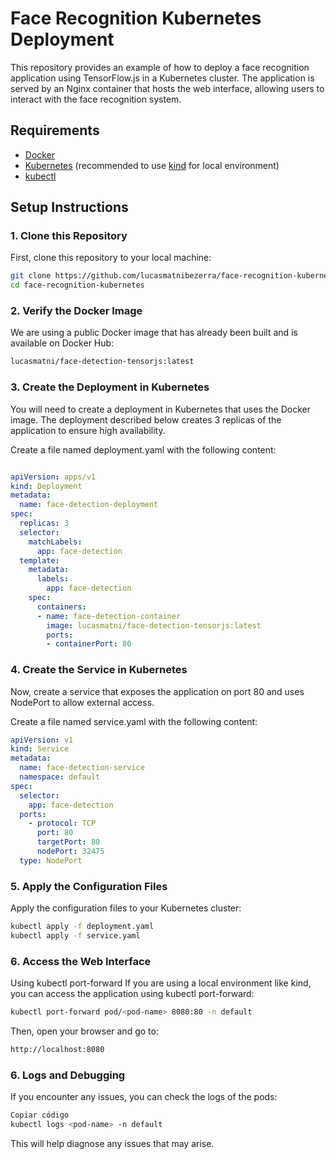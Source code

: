 # Face Recognition Kubernetes Deployment

This repository provides an example of how to deploy a face recognition application using TensorFlow.js in a Kubernetes cluster. The application is served by an Nginx container that hosts the web interface, allowing users to interact with the face recognition system.

## Requirements

- [Docker](https://docs.docker.com/get-docker/)
- [Kubernetes](https://kubernetes.io/docs/setup/) (recommended to use [kind](https://kind.sigs.k8s.io/docs/user/quick-start/) for local environment)
- [kubectl](https://kubernetes.io/docs/tasks/tools/install-kubectl/)

## Setup Instructions

### 1. Clone this Repository

First, clone this repository to your local machine:

```sh
git clone https://github.com/lucasmatnibezerra/face-recognition-kubernetes.git
cd face-recognition-kubernetes
```
### 2. Verify the Docker Image
We are using a public Docker image that has already been built and is available on Docker Hub:

```sh
lucasmatni/face-detection-tensorjs:latest
```

### 3. Create the Deployment in Kubernetes
You will need to create a deployment in Kubernetes that uses the Docker image. The deployment described below creates 3 replicas of the application to ensure high availability.

Create a file named deployment.yaml with the following content:

```yaml

apiVersion: apps/v1
kind: Deployment
metadata:
  name: face-detection-deployment
spec:
  replicas: 3
  selector:
    matchLabels:
      app: face-detection
  template:
    metadata:
      labels:
        app: face-detection
    spec:
      containers:
      - name: face-detection-container
        image: lucasmatni/face-detection-tensorjs:latest
        ports:
        - containerPort: 80
``` 

### 4. Create the Service in Kubernetes
Now, create a service that exposes the application on port 80 and uses NodePort to allow external access.

Create a file named service.yaml with the following content:

```yaml
apiVersion: v1
kind: Service
metadata:
  name: face-detection-service
  namespace: default
spec:
  selector:
    app: face-detection
  ports:
    - protocol: TCP
      port: 80
      targetPort: 80
      nodePort: 32475
  type: NodePort
```

### 5. Apply the Configuration Files
Apply the configuration files to your Kubernetes cluster:

```sh
kubectl apply -f deployment.yaml
kubectl apply -f service.yaml
```

### 6. Access the Web Interface
Using kubectl port-forward
If you are using a local environment like kind, you can access the application using kubectl port-forward:

```sh
kubectl port-forward pod/<pod-name> 8080:80 -n default
```
Then, open your browser and go to:

```sh
http://localhost:8080
```

### 6. Logs and Debugging
If you encounter any issues, you can check the logs of the pods:

```sh
Copiar código
kubectl logs <pod-name> -n default
```
This will help diagnose any issues that may arise.
